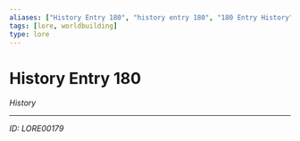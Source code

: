 ```yaml
---
aliases: ["History Entry 180", "history entry 180", "180 Entry History"]
tags: [lore, worldbuilding]
type: lore
---
```


# History Entry 180

*History*

---
*ID: LORE00179*